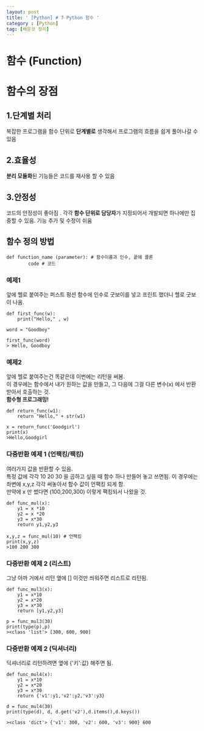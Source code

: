 ```yaml
---
layout: post
title: ' [Python] # 7 Python 함수 '
category : [Python]
tag: [배운것 정리]
---
```


# 함수 (Function) 

# 함수의 장점 

## 1.단계별 처리  

복잡한 프로그램을 함수 단위로 **단계별로** 생각해서 프로그램의 흐름을 쉽게 풀어나갈 수 있음 

## 2.효율성 

**분리 모듈화**된 기능들은 코드를 재사용 할 수 있음 

## 3.안정성 

코드의 안정성이 좋아짐 . 각각 **함수 단위로 담당자**가 지정되어서 개발되면 하나에만 집중할 수 있음. 
기능 추가 및 수정이 쉬움 

## 함수 정의 방법 

```
def function_name (parameter): # 함수이름과 인수, 끝에 콜론
        code # 코드 
```

### 예제1

앞에 헬로 붙여주는 퍼스트 펑션 함수에 인수로 굿보이를 넣고 프린트 했더니 헬로 굿보이 나옴.  

```
def first_func(w):
    print("Hello," , w)

word = "Goodboy"

first_func(word)
> Hello, Goodboy
```

### 예제2

앞에 헬로 붙여주는건 똑같은데 이번에는 리턴을 써봄.    
이 경우에는 함수에서 내가 원하는 값을 만들고, 그 다음에 그걸 다른 변수(x) 에서 반환 받아서 호출하는 것.   
**함수형 프로그래밍!**

```
def return_func(w1):
    return "Hello," + str(w1)
    
x = return_func('Goodgirl')
print(x)
>Hello,Goodgirl
```

### 다중반환 예제 1 (언팩킹/팩킹)

여러가지 값을 반환할 수 있음.   
특정 값에 각각 10 20 30 을 곱하고 싶을 때 함수 하나 만들어 놓고 쓰면됨. 
이 경우에는 좌변에 x,y,z 각각 써놓아서 함수 값이 언팩킹 되게 함.      
만약에 x 만 썼다면 (100,200,300) 이렇게 팩킹되서 나왔을 것.   
```
def func_mul(x):
    y1 = x *10 
    y2 = x *20
    y3 = x*30
    return y1,y2,y3

x,y,z = func_mul(10) # 언팩킹 
print(x,y,z)
>100 200 300
```

### 다중반환 예제 2 (리스트)

그냥 아까 거에서 리턴 옆에 [] 이것만 씌워주면 리스트로 리턴됨. 

```
def func_mul3(x):
    y1 = x*10 
    y2 = x*20
    y3 = x*30
    return [y1,y2,y3]

p = func_mul3(30)
print(type(p),p)
><class 'list'> [300, 600, 900]
```

### 다중반환 예제 2 (딕셔너리)

딕셔너리로 리턴하려면 옆에 {'키':값} 해주면 됨.  

```
def func_mul4(x):
    y1 = x*10 
    y2 = x*20
    y3 = x*30
    return {'v1':y1,'v2':y2,'v3':y3}

d = func_mul4(30)
print(type(d), d, d.get('v2'),d.items(),d.keys())

><class 'dict'> {'v1': 300, 'v2': 600, 'v3': 900} 600
```









